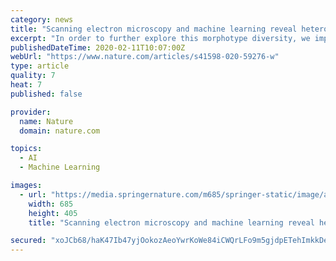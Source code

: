 ```yaml
---
category: news
title: "Scanning electron microscopy and machine learning reveal heterogeneity in capsular morphotypes of the human pathogen Cryptococcus spp."
excerpt: "In order to further explore this morphotype diversity, we implemented an automated image analysis pipeline. This machine learning approach is capable of detecting and classifying capsular morphotypes, being applicable to cell type quantification in microscopy-based experiments. While not a high-throughput technique per se, SEM does yield vast ..."
publishedDateTime: 2020-02-11T10:07:00Z
webUrl: "https://www.nature.com/articles/s41598-020-59276-w"
type: article
quality: 7
heat: 7
published: false

provider:
  name: Nature
  domain: nature.com

topics:
  - AI
  - Machine Learning

images:
  - url: "https://media.springernature.com/m685/springer-static/image/art%3A10.1038%2Fs41598-020-59276-w/MediaObjects/41598_2020_59276_Fig1_HTML.png"
    width: 685
    height: 405
    title: "Scanning electron microscopy and machine learning reveal heterogeneity in capsular morphotypes of the human pathogen Cryptococcus spp."

secured: "xoJCb68/haK47Ib47yjOokozAeoYwrKoWe84iCWQrLFo9m5gjdpETehImkkDeqqNaqyeCqc7sU7FoJcI6SA40zzK3xZ3vC/kev5EiVUp44HqV48Qs4VPMgR4wAnUOiJVbkFRAnF8FH/M+3m7NMNs0CTUPfzGhywDE54lwHuFzDT4r8p3pbEhNLGPaMz/LxHJbrnxDCs1A7lxHAl+26WlTE8fVbZW2TgSeqm5QnGjA844jovDsKqn7hAdd6uhGwLkUu4FBi0RAwz8WEvmVTozpoV5pFJZ4jXxq5EchjgLvj8W9cyfbyk96tjm7vJMDnvZ;1oQzg7zzfQCQDaOW7dxdiQ=="
---
```


